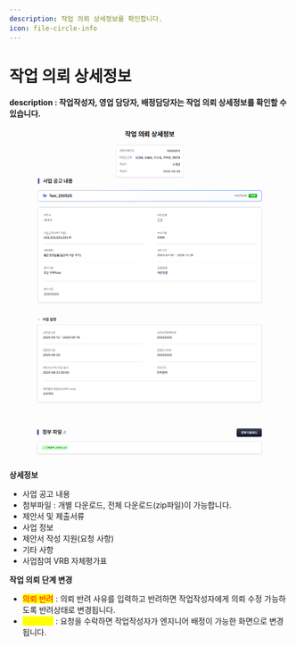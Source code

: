 ```yaml
---
description: 작업 의뢰 상세정보를 확인합니다.
icon: file-circle-info
---
```


# 작업 의뢰 상세정보



**description : 작업작성자, 영업 담당자, 배정담당자는 작업 의뢰 상세정보를 확인할 수 있습니다.**

<figure><img src="../.gitbook/assets/image.png" alt=""><figcaption></figcaption></figure>

<figure><img src="../.gitbook/assets/image (17).png" alt=""><figcaption></figcaption></figure>

**상세정보**

* 사업 공고 내용
* 첨부파일 : 개별 다운로드, 전체 다운로드(zip파일)이 가능합니다.
* 제안서 및 제출서류
* 사업 정보
* 제안서 작성 지원(요청 사항)
* 기타 사항
* 사업참여 VRB 자체평가표



**작업 의뢰 단계 변경**

* <mark style="color:red;">의뢰 반려</mark> : 의뢰 반려 사유를 입력하고 반려하면 작업작성자에게 의뢰 수정 가능하도록 반려상태로 변경됩니다.
* <mark style="color:yellow;">요청 수락</mark> : 요청을 수락하면 작업작성자가 엔지니어 배정이 가능한 화면으로 변경됩니다.

